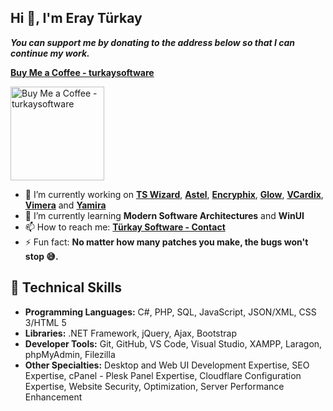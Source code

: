 ## Hi 👋, I'm Eray Türkay

**_You can support me by donating to the address below so that I can continue my work._**

**[Buy Me a Coffee - turkaysoftware](https://buymeacoffee.com/turkaysoftware)**

<img width="150" height="150" alt="Buy Me a Coffee - turkaysoftware" src="https://github.com/user-attachments/assets/9987c7dc-f8dd-42ab-a7f9-d8a4fca2e3d5" />

- 🔭 I’m currently working on **[TS Wizard](https://github.com/turkaysoftware/tswizard)**, **[Astel](https://github.com/turkaysoftware/astel)**, **[Encryphix](https://github.com/turkaysoftware/encryphix)**, **[Glow](https://github.com/turkaysoftware/glow)**, **[VCardix](https://github.com/turkaysoftware/vcardix)**, **[Vimera](https://github.com/turkaysoftware/vimera)** and **[Yamira](https://github.com/turkaysoftware/yamira)**
- 🌱 I’m currently learning **Modern Software Architectures** and **WinUI**
- 📫 How to reach me: **[Türkay Software - Contact](https://www.turkaysoftware.com/contact)**
- ⚡ Fun fact: **No matter how many patches you make, the bugs won't stop 😅.**

## 🎯 Technical Skills

 - **Programming Languages:** C#, PHP, SQL, JavaScript, JSON/XML, CSS 3/HTML 5
 - **Libraries:** .NET Framework, jQuery, Ajax, Bootstrap
 - **Developer Tools:** Git, GitHub, VS Code, Visual Studio, XAMPP, Laragon, phpMyAdmin, Filezilla
 - **Other Specialties:** Desktop and Web UI Development Expertise, SEO Expertise, cPanel - Plesk Panel Expertise, Cloudflare Configuration Expertise, Website Security, Optimization, Server Performance Enhancement
